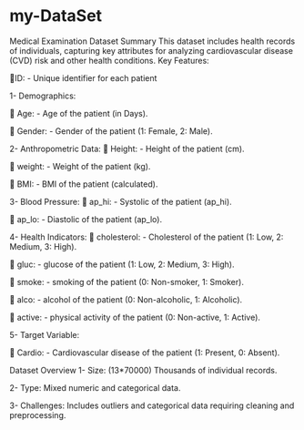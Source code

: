 # my-DataSet
Medical Examination Dataset Summary This dataset includes health records of individuals, capturing key attributes for analyzing cardiovascular disease (CVD) risk and other health conditions.
Key Features:

📌ID: - Unique identifier for each patient

1- Demographics:

📌 Age: - Age of the patient (in Days).

📌 Gender: - Gender of the patient (1: Female, 2: Male).


2- Anthropometric Data:
📌 Height: - Height of the patient (cm).

📌 weight: - Weight of the patient (kg).

📌 BMI: - BMI of the patient (calculated).


3- Blood Pressure:
📌 ap_hi: - Systolic of the patient (ap_hi).

📌 ap_lo: - Diastolic of the patient (ap_lo).


4- Health Indicators:
📌 cholesterol: - Cholesterol of the patient (1: Low, 2: Medium, 3: High).

📌 gluc: - glucose of the patient (1: Low, 2: Medium, 3: High).

📌 smoke: - smoking of the patient (0: Non-smoker, 1: Smoker).

📌 alco: - alcohol of the patient (0: Non-alcoholic, 1: Alcoholic).

📌 active: - physical activity of the patient (0: Non-active, 1: Active).


5- Target Variable:

📌 Cardio: - Cardiovascular disease of the patient (1: Present, 0: Absent).

Dataset Overview
1- Size: (13*70000) Thousands of individual records.


2- Type: Mixed numeric and categorical data.


3- Challenges: Includes outliers and categorical data requiring cleaning and preprocessing.



